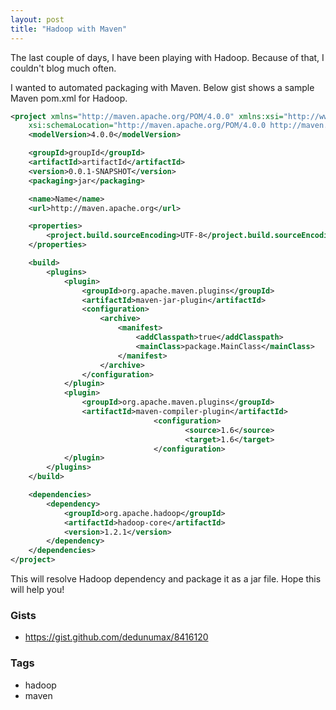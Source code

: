 ```yaml
---
layout: post
title: "Hadoop with Maven"
---
```


The last couple of days, I have been playing with Hadoop. Because of that, I couldn't blog much often.

I wanted to automated packaging with Maven. Below gist shows a sample Maven pom.xml for Hadoop.

```xml
<project xmlns="http://maven.apache.org/POM/4.0.0" xmlns:xsi="http://www.w3.org/2001/XMLSchema-instance"
	xsi:schemaLocation="http://maven.apache.org/POM/4.0.0 http://maven.apache.org/xsd/maven-4.0.0.xsd">
	<modelVersion>4.0.0</modelVersion>

	<groupId>groupId</groupId>
	<artifactId>artifactId</artifactId>
	<version>0.0.1-SNAPSHOT</version>
	<packaging>jar</packaging>

	<name>Name</name>
	<url>http://maven.apache.org</url>

	<properties>
		<project.build.sourceEncoding>UTF-8</project.build.sourceEncoding>
	</properties>

	<build>
		<plugins>
			<plugin>
				<groupId>org.apache.maven.plugins</groupId>
				<artifactId>maven-jar-plugin</artifactId>
				<configuration>
					<archive>
						<manifest>
							<addClasspath>true</addClasspath>
							<mainClass>package.MainClass</mainClass>
						</manifest>
					</archive>
				</configuration>
			</plugin>
			<plugin>
				<groupId>org.apache.maven.plugins</groupId>
				<artifactId>maven-compiler-plugin</artifactId>
                                <configuration>
                                       <source>1.6</source>
                                       <target>1.6</target>
                                </configuration>
			</plugin>
		</plugins>
	</build>

	<dependencies>
		<dependency>
			<groupId>org.apache.hadoop</groupId>
			<artifactId>hadoop-core</artifactId>
			<version>1.2.1</version>
		</dependency>
	</dependencies>
</project>
```

This will resolve Hadoop dependency and package it as a jar file. Hope this will help you!

### Gists

- <https://gist.github.com/dedunumax/8416120>

### Tags

- hadoop
- maven